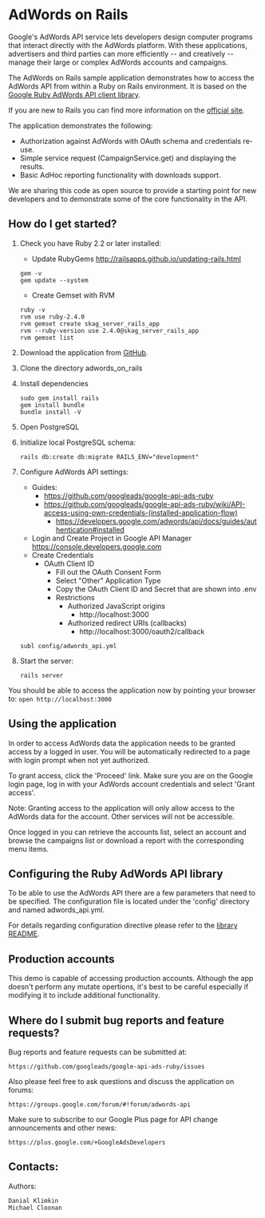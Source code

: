 AdWords on Rails
================

Google's AdWords API service lets developers design computer programs that
interact directly with the AdWords platform. With these applications,
advertisers and third parties can more efficiently -- and creatively -- manage
their large or complex AdWords accounts and campaigns.

The AdWords on Rails sample application demonstrates how to access the AdWords
API from within a Ruby on Rails environment. It is based on the [Google Ruby
AdWords API client library](https://github.com/googleads/google-api-ads-ruby).

If you are new to Rails you can find more information on the
[official site](http://rubyonrails.org/).

The application demonstrates the following:

 - Authorization against AdWords with OAuth schema and credentials re-use.
 - Simple service request (CampaignService.get) and displaying the results.
 - Basic AdHoc reporting functionality with downloads support.

We are sharing this code as open source to provide a starting point for new
developers and to demonstrate some of the core functionality in the API.


How do I get started?
---------------------

1. Check you have Ruby 2.2 or later installed:

    * Update RubyGems http://railsapps.github.io/updating-rails.html
    ```
    gem -v
    gem update --system
    ```

    * Create Gemset with RVM
    ```
    ruby -v
    rvm use ruby-2.4.0
    rvm gemset create skag_server_rails_app
    rvm --ruby-version use 2.4.0@skag_server_rails_app
    rvm gemset list
    ```

2. Download the application from [GitHub](https://github.com/googleads/google-api-ads-ruby).

3. Clone the directory adwords_on_rails

4. Install dependencies
    ```
    sudo gem install rails
    gem install bundle
    bundle install -V
    ```

5. Open PostgreSQL

6. Initialize local PostgreSQL schema:
    ```
    rails db:create db:migrate RAILS_ENV="development"
    ```

7. Configure AdWords API settings:
    * Guides:
        * https://github.com/googleads/google-api-ads-ruby
        * https://github.com/googleads/google-api-ads-ruby/wiki/API-access-using-own-credentials-(installed-application-flow)
            * https://developers.google.com/adwords/api/docs/guides/authentication#installed
    * Login and Create Project in Google API Manager https://console.developers.google.com
    * Create Credentials
        * OAuth Client ID
            * Fill out the OAuth Consent Form
            * Select "Other" Application Type
            * Copy the OAuth Client ID and Secret that are shown
            into .env
            * Restrictions
                * Authorized JavaScript origins
                    * http://localhost:3000
                * Authorized redirect URIs (callbacks)
                    * http://localhost:3000/oauth2/callback


    ```
    subl config/adwords_api.yml
    ```

8. Start the server:
    ```
    rails server
    ```

You should be able to access the application now by pointing your browser to:
    ```
    open http://localhost:3000
    ```


Using the application
---------------------

In order to access AdWords data the application needs to be granted access by a
logged in user. You will be automatically redirected to a page with login prompt
when not yet authorized.

To grant access, click the 'Proceed' link. Make sure you are on the Google login
page, log in with your AdWords account credentials and select 'Grant access'.

Note: Granting access to the application will only allow access to the AdWords
data for the account. Other services will not be accessible.

Once logged in you can retrieve the accounts list, select an account and browse
the campaigns list or download a report with the corresponding menu items.


Configuring the Ruby AdWords API library
----------------------------------------

To be able to use the AdWords API there are a few parameters that need to be
specified. The configuration file is located under the 'config' directory and
named adwords_api.yml.

For details regarding configuration directive please refer to the [library
README](https://github.com/googleads/google-api-ads-ruby/blob/master/adwords_api/README.md).


Production accounts
-------------------

This demo is capable of accessing production accounts. Although the app doesn't
perform any mutate opertions, it's best to be careful especially if modifying it
to include additional functionality.


Where do I submit bug reports and feature requests?
---------------------------------------------------

Bug reports and feature requests can be submitted at:

    https://github.com/googleads/google-api-ads-ruby/issues

Also please feel free to ask questions and discuss the application on forums:

    https://groups.google.com/forum/#!forum/adwords-api

Make sure to subscribe to our Google Plus page for API change announcements and
other news:

    https://plus.google.com/+GoogleAdsDevelopers

Contacts:
---------

Authors:

    Danial Klimkin
    Michael Cloonan
